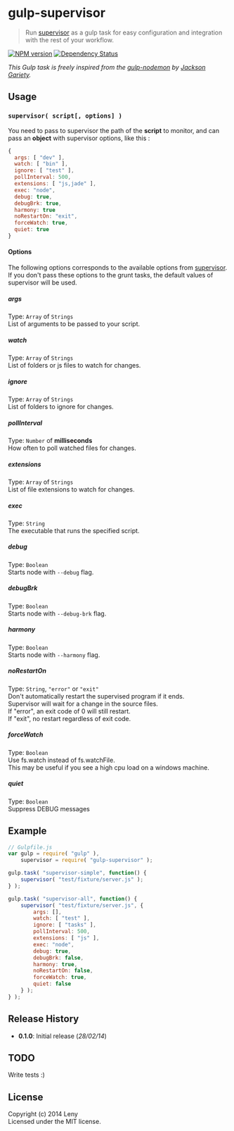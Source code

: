 # gulp-supervisor

> Run [supervisor](https://github.com/isaacs/node-supervisor) as a gulp task for easy configuration and integration with the rest of your workflow.

[![NPM version](https://badge.fury.io/js/gulp-supervisor.png)](http://badge.fury.io/js/gulp-supervisor) [![Dependency Status](https://david-dm.org/leny/gulp-supervisor.png)](https://david-dm.org/leny/gulp-supervisor)

*This Gulp task is freely inspired from the [gulp-nodemon](https://github.com/JacksonGariety/gulp-nodemon) by [Jackson Gariety](https://github.com/JacksonGariety).*

## Usage

### **`supervisor( script[, options] )`**

You need to pass to supervisor the path of the **script** to monitor, and can pass an **object** with supervisor options, like this :

```js
{
  args: [ "dev" ],
  watch: [ "bin" ],
  ignore: [ "test" ],
  pollInterval: 500,
  extensions: [ "js,jade" ],
  exec: "node",
  debug: true,
  debugBrk: true,
  harmony: true
  noRestartOn: "exit",
  forceWatch: true,
  quiet: true
}
```

#### Options

The following options corresponds to the available options from [supervisor](https://github.com/isaacs/node-supervisor). If you don't pass these options to the grunt tasks, the default values of supervisor will be used. 

##### args
Type: `Array` of `Strings`  
List of arguments to be passed to your script.

##### watch
Type: `Array` of `Strings`  
List of folders or js files to watch for changes.  

##### ignore
Type: `Array` of `Strings`  
List of folders to ignore for changes.  

##### pollInterval
Type: `Number` of **milliseconds**  
How often to poll watched files for changes.

##### extensions
Type: `Array` of `Strings`  
List of file extensions to watch for changes.

##### exec
Type: `String`  
The executable that runs the specified script.

##### debug
Type: `Boolean`  
Starts node with `--debug` flag.

##### debugBrk
Type: `Boolean`  
Starts node with `--debug-brk` flag.

##### harmony
Type: `Boolean`  
Starts node with `--harmony` flag.

##### noRestartOn
Type: `String`, `"error"` or `"exit"`  
Don't automatically restart the supervised program if it ends.  
Supervisor will wait for a change in the source files.  
If "error", an exit code of 0 will still restart.  
If "exit", no restart regardless of exit code.

##### forceWatch
Type: `Boolean`  
Use fs.watch instead of fs.watchFile.  
This may be useful if you see a high cpu load on a windows machine.

##### quiet
Type: `Boolean`  
Suppress DEBUG messages

## Example

```js
// Gulpfile.js
var gulp = require( "gulp" ),
    supervisor = require( "gulp-supervisor" );

gulp.task( "supervisor-simple", function() {
    supervisor( "test/fixture/server.js" );
} );

gulp.task( "supervisor-all", function() {
    supervisor( "test/fixture/server.js", {
        args: [],
        watch: [ "test" ],
        ignore: [ "tasks" ],
        pollInterval: 500,
        extensions: [ "js" ],
        exec: "node",
        debug: true,
        debugBrk: false,
        harmony: true,
        noRestartOn: false,
        forceWatch: true,
        quiet: false
    } );
} );
```

## Release History

* **0.1.0**: Initial release (*28/02/14*)

## TODO

Write tests :)

## License
Copyright (c) 2014 Leny  
Licensed under the MIT license.
